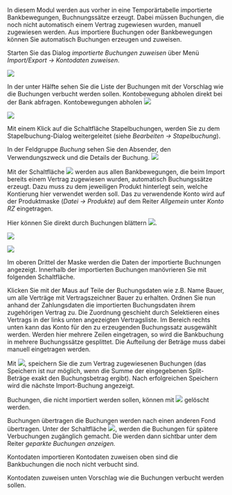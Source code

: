 In diesem Modul werden aus vorher in eine Temporärtabelle importierte Bankbewegungen, Buchnungssätze erzeugt. Dabei müssen Buchungen, die noch nicht automatisch einem Vertrag zugewiesen wurden, manuell zugewiesen werden.
Aus importiere Buchungen oder Bankbewegungen können Sie automatisch Buchungen erzeugen und zuweisen.

Starten Sie das Dialog *importierte Buchungen zuweisen* über Menü *Import/Export → Kontodaten zuweisen*.

![](http://xpecto.github.io/docs/img/img_1442306438835.png)

In der unter Hälfte sehen Sie die Liste der Buchungen mit der  Vorschlag wie die Buchungen verbucht werden sollen.
Kontobewegung abholen direkt bei der Bank abfragen.
 Kontobewegungen abholen ![](http://xpecto.github.io/docs/img/img_1442238099438.png)

![](http://xpecto.github.io/docs/img/img_1442309924813.png)

Mit einem Klick auf die Schaltfläche Stapelbuchungen, werden Sie zu dem Stapelbuchung-Dialog weitergeleitet (siehe *Bearbeiten → Stapelbuchung*).

In der Feldgruppe *Buchung* sehen Sie den Absender, den Verwendungszweck und die Details der Buchung.
![](http://xpecto.github.io/docs/img/img_1442309100976.png)

Mit der Schaltfläche ![](http://xpecto.github.io/docs/img/img_1442307719407.png) werden aus allen Bankbewegungen, die beim Import bereits einem Vertrag zugewiesen wurden, automatisch Buchungssätze erzeugt. Dazu muss zu dem jeweiligen Produkt hinterlegt sein, welche Kontierung hier verwendet werden soll. Das zu verwendende Konto wird auf der Produktmaske (*Datei → Produkte*) auf dem Reiter *Allgemein* unter *Konto RZ* eingetragen. 

 Hier können Sie direkt durch Buchungen blättern ![](http://xpecto.github.io/docs/img/img_1442309271825.png).
 
![](http://xpecto.github.io/docs/img/img_1442309154128.png)

![](http://xpecto.github.io/docs/img/img_1442310151329.png)

Im oberen Drittel der Maske werden die Daten der importierte Buchnungen angezeigt. Innerhalb der importierten Buchungen manövrieren Sie mit folgenden Schaltfläche. 

Klicken Sie mit der Maus auf Teile der Buchungsdaten wie z.B. Name Bauer, um alle Verträge mit Vertragszeichner Bauer zu erhalten. Ordnen Sie nun anhand der Zahlungsdaten die importierten Buchungsdaten ihrem zugehörigen Vertrag zu. Die Zuordnung geschieht durch Selektieren eines Vertrags in der links unten angezeigten Vertragsliste.
Im Bereich rechts unten kann das Konto für den zu erzeugenden Buchungssatz ausgewählt werden. Werden hier mehrere Zeilen eingetragen, so wird die Bankbuchung in mehrere Buchungssätze gesplittet. Die Aufteilung der Beträge muss dabei manuell eingetragen werden.
 
Mit ![](http://xpecto.github.io/docs/img/img_1442236615351.png), speichern Sie die zum Vertrag zugewiesenen Buchungen (das Speichern ist nur möglich, wenn die Summe der eingegebenen Split-Beträge exakt den Buchungsbetrag ergibt).
Nach erfolgreichen Speichern wird die nächste Import-Buchung angezeigt.

Buchungen, die nicht importiert werden sollen, können mit ![](http://xpecto.github.io/docs/img/img_1442237227264.png) gelöscht werden.

Buchungen übertragen die Buchungen werden nach einen anderen Fond übertragen. Unter der Schaltfläche ![](http://xpecto.github.io/docs/img/img_1442307135787.png), werden die Buchungen für spätere Verbuchungen zugänglich gemacht. Die werden dann sichtbar unter dem Reiter *geparkte Buchungen anzeigen.*

Kontodaten importieren 
Kontodaten zuweisen oben sind die Bankbuchungen die noch nicht verbucht sind.

Kontodaten zuweisen unten Vorschlag wie die Buchungen verbucht werden sollen.
